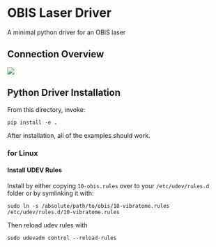 # OBIS Laser Driver

A minimal python driver for an OBIS laser

## Connection Overview
![](./docs/pics/vibratome_controller_wiring_diagram.png)

## Python Driver Installation

From this directory, invoke:
````
pip install -e .
````

After installation, all of the examples should work.

### for Linux

#### Install UDEV Rules

Install by either copying `10-obis.rules` over to your `/etc/udev/rules.d` folder or by symlinking it with:
````
sudo ln -s /absolute/path/to/obis/10-vibratome.rules /etc/udev/rules.d/10-vibratome.rules
````

Then reload udev rules with
````
sudo udevadm control --reload-rules
````
